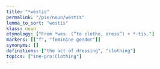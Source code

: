 ```yaml
---
title: "*wéstis"
permalink: "/pie/noun/wéstis"
lemma_to_sort: "westis"
klass: noun
etymology: ["From *wes- (“to clothe, dress”) +‎ *-tis."]
markers: [["f", "feminine gender"]]
synonyms: []
definitions: ["the act of dressing", "clothing"]
topics: ["ine-pro:Clothing"]
---
```

